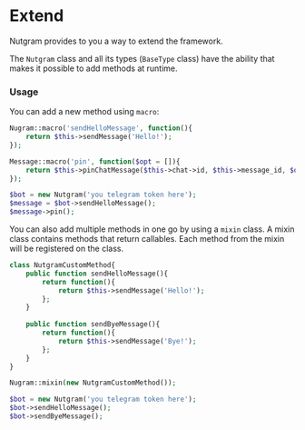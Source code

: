 # Extend

Nutgram provides to you a way to extend the framework.

The `Nutgram` class and all its types (`BaseType` class) have the ability that makes 
it possible to add methods at runtime.

### Usage
You can add a new method using `macro`:

```php
Nugram::macro('sendHelloMessage', function(){
    return $this->sendMessage('Hello!');
});

Message::macro('pin', function($opt = []){
    return $this->pinChatMessage($this->chat->id, $this->message_id, $opt);
});

$bot = new Nutgram('you telegram token here');
$message = $bot->sendHelloMessage();
$message->pin();
```

You can also add multiple methods in one go by using a `mixin` class. 
A mixin class contains methods that return callables. 
Each method from the mixin will be registered on the class.

```php
class NutgramCustomMethod{
    public function sendHelloMessage(){
        return function(){
            return $this->sendMessage('Hello!');
        };
    }
    
    public function sendByeMessage(){
        return function(){
            return $this->sendMessage('Bye!');
        };
    }
}

Nugram::mixin(new NutgramCustomMethod());

$bot = new Nutgram('you telegram token here');
$bot->sendHelloMessage();
$bot->sendByeMessage();
```